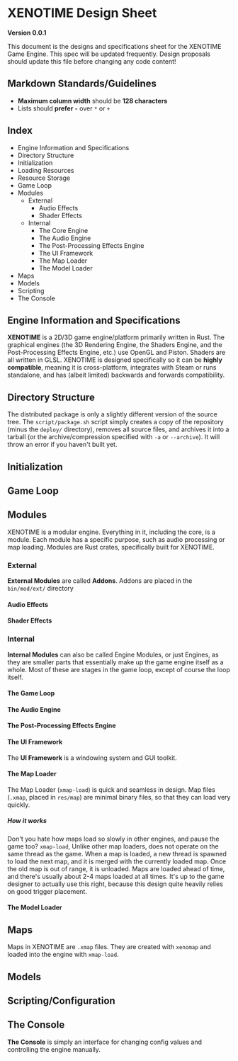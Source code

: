 # XENOTIME Design Sheet

**Version 0.0.1**

This document is the designs and specifications sheet for the XENOTIME Game Engine. This spec will be updated frequently. Design
proposals should update this file before changing any code content!

## Markdown Standards/Guidelines

- **Maximum column width** should be **128 characters**
- Lists should **prefer `-`** over `*` or `+`

## Index

- Engine Information and Specifications
- Directory Structure
- Initialization
- Loading Resources
- Resource Storage
- Game Loop
- Modules
	- External
		- Audio Effects
		- Shader Effects
	- Internal
		- The Core Engine
		- The Audio Engine
		- The Post-Processing Effects Engine
		- The UI Framework
		- The Map Loader
		- The Model Loader
- Maps
- Models
- Scripting
- The Console

## Engine Information and Specifications

**XENOTIME** is a 2D/3D game engine/platform primarily written in Rust. The graphical engines (the 3D Rendering Engine, the
Shaders Engine, and the Post-Processing Effects Engine, etc.) use OpenGL and Piston. Shaders are all written in GLSL. XENOTIME
is designed specifically so it can be **highly compatible**, meaning it is cross-platform, integrates with Steam or runs
standalone, and has (albeit limited) backwards and forwards compatibility.

## Directory Structure

The distributed package is only a slightly different version of the source tree. The `script/package.sh` script simply creates a
copy of the repository (minus the `deploy/` directory), removes all source files, and archives it into a tarball (or the
archive/compression specified with `-a` or `--archive`). It will throw an error if you haven't built yet.

## Initialization



## Game Loop



## Modules

XENOTIME is a modular engine. Everything in it, including the core, is a module. Each module has a specific purpose, such as
audio processing or map loading. Modules are Rust crates, specifically built for XENOTIME.

### External

**External Modules** are called **Addons**. Addons are placed in the `bin/mod/ext/` directory

#### Audio Effects



#### Shader Effects



### Internal

**Internal Modules** can also be called Engine Modules, or just Engines, as they are smaller parts that essentially make up the
game engine itself as a whole. Most of these are stages in the game loop, except of course the loop itself.

#### The Game Loop



#### The Audio Engine



#### The Post-Processing Effects Engine



#### The UI Framework

The **UI Framework** is a windowing system and GUI toolkit.

#### The Map Loader

The Map Loader (`xmap-load`) is quick and seamless in design. Map files (`.xmap`, placed in `res/map`) are minimal binary files, so that they can load very
quickly.

##### How it works

Don't you hate how maps load so slowly in other engines, and pause the game too? `xmap-load`, Unlike other map loaders, does not
operate on the same thread as the game. When a map is loaded, a new thread is spawned to load the next map, and it is merged
with the currently loaded map. Once the old map is out of range, it is unloaded. Maps are loaded ahead of time, and there's
usually about 2-4 maps loaded at all times. It's up to the game designer to actually use this right, because this design quite
heavily relies on good trigger placement.

#### The Model Loader



## Maps

Maps in XENOTIME are `.xmap` files. They are created with `xenomap` and loaded into the engine with `xmap-load`.

## Models



## Scripting/Configuration



## The Console

**The Console** is simply an interface for changing config values and controlling the engine manually.
